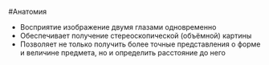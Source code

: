 #Анатомия 
- Восприятие изображение двумя глазами одновременно
- Обеспечивает получение стереоскопической (объёмной) картины
- Позволяет не только получить более точные представления о форме и величине предмета, но и определить расстояние до него 